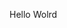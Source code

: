 Hello Wolrd


















































































































































































































































































































































































































































































































































































































































































































































































































































































































































































































































































































































































































































































































































































































































































































































































































































































































































































































































































































































































































































































































































































































































































































































































































































































































































































































































































































































































































































































































































































































































































































































































































































































































































































































































































































































































































































































































































































































































































































































































































































































































































































































































































































































































































































































































































































































































































































































































































